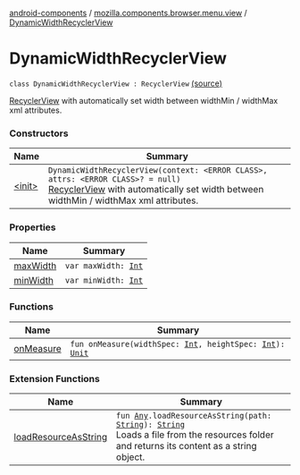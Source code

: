 [android-components](../../index.md) / [mozilla.components.browser.menu.view](../index.md) / [DynamicWidthRecyclerView](./index.md)

# DynamicWidthRecyclerView

`class DynamicWidthRecyclerView : RecyclerView` [(source)](https://github.com/mozilla-mobile/android-components/blob/master/components/browser/menu/src/main/java/mozilla/components/browser/menu/view/DynamicWidthRecyclerView.kt#L18)

[RecyclerView](#) with automatically set width between widthMin / widthMax xml attributes.

### Constructors

| Name | Summary |
|---|---|
| [&lt;init&gt;](-init-.md) | `DynamicWidthRecyclerView(context: <ERROR CLASS>, attrs: <ERROR CLASS>? = null)`<br>[RecyclerView](#) with automatically set width between widthMin / widthMax xml attributes. |

### Properties

| Name | Summary |
|---|---|
| [maxWidth](max-width.md) | `var maxWidth: `[`Int`](https://kotlinlang.org/api/latest/jvm/stdlib/kotlin/-int/index.html) |
| [minWidth](min-width.md) | `var minWidth: `[`Int`](https://kotlinlang.org/api/latest/jvm/stdlib/kotlin/-int/index.html) |

### Functions

| Name | Summary |
|---|---|
| [onMeasure](on-measure.md) | `fun onMeasure(widthSpec: `[`Int`](https://kotlinlang.org/api/latest/jvm/stdlib/kotlin/-int/index.html)`, heightSpec: `[`Int`](https://kotlinlang.org/api/latest/jvm/stdlib/kotlin/-int/index.html)`): `[`Unit`](https://kotlinlang.org/api/latest/jvm/stdlib/kotlin/-unit/index.html) |

### Extension Functions

| Name | Summary |
|---|---|
| [loadResourceAsString](../../mozilla.components.support.test.file/kotlin.-any/load-resource-as-string.md) | `fun `[`Any`](https://kotlinlang.org/api/latest/jvm/stdlib/kotlin/-any/index.html)`.loadResourceAsString(path: `[`String`](https://kotlinlang.org/api/latest/jvm/stdlib/kotlin/-string/index.html)`): `[`String`](https://kotlinlang.org/api/latest/jvm/stdlib/kotlin/-string/index.html)<br>Loads a file from the resources folder and returns its content as a string object. |

